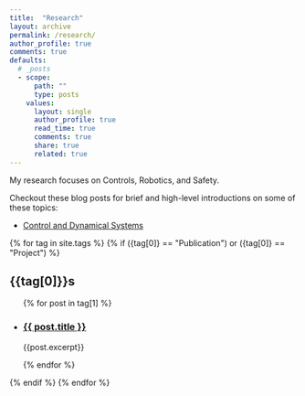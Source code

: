 ```yaml
---
title:  "Research"
layout: archive
permalink: /research/
author_profile: true
comments: true
defaults:
  # _posts
  - scope:
      path: ""
      type: posts
    values:
      layout: single
      author_profile: true
      read_time: true
      comments: true
      share: true
      related: true
---
```

My research focuses on Controls, Robotics, and Safety. 

Checkout these blog posts for brief and high-level introductions on some of these topics:
  * [Control and Dynamical Systems](/blogs/Control-Theory)

{% for tag in site.tags %}
{% if ({tag[0]} == "Publication") or ({tag[0]} == "Project") %}
<h2>{{tag[0]}}s</h2>
<ul>
{% for post in tag[1] %}
<li>
<h3><a href="{{ post.url }}">{{ post.title }}</a> </h3>
{{post.excerpt}}</li>

{% endfor %}
</ul>
{% endif %}
{% endfor %}
